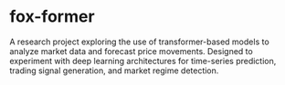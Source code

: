 # fox-former
A research project exploring the use of transformer-based models to analyze market data and forecast price movements. Designed to experiment with deep learning architectures for time-series prediction, trading signal generation, and market regime detection.
